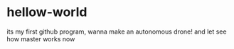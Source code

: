 # hellow-world
its my first github program, wanna make an autonomous drone!
and let see how master works now
